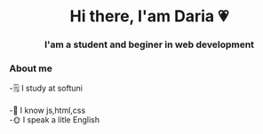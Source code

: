 
<div id = "header" align="center">
<h1>Hi there, I'am Daria 💗</h1>
<h3> I'am a student and beginer in web development</h3>
</div>

### About me
-🗒 I study at softuni <br></br>
-🌙 I know js,html,css <br>
-🌞 I speak a litle English <br>


